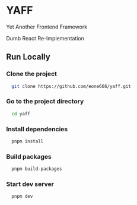 
# YAFF

Yet Another Frontend Framework

Dumb React Re-Implementation


## Run Locally

### Clone the project

```bash
  git clone https://github.com/eone666/yaff.git
```

### Go to the project directory

```bash
  cd yaff
```

### Install dependencies

```bash
  pnpm install
```

### Build packages

```bash
  pnpm build-packages
```

### Start dev server

```bash
  pnpm dev
```


